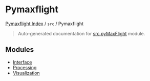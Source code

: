 # Pymaxflight

[Pymaxflight Index](../../README.md#pymaxflight-index) /
`src` /
Pymaxflight

> Auto-generated documentation for [src.pyMaxFlight](https://github.com/Clarkson-IMPETUS/pyMaxFlight/blob/main/src/pyMaxFlight/__init__.py) module.

## Modules

- [Interface](Interface/index.md)
- [Processing](Processing/index.md)
- [Visualization](Visualization/index.md)
